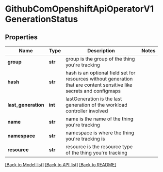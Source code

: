 # GithubComOpenshiftApiOperatorV1GenerationStatus

## Properties
Name | Type | Description | Notes
------------ | ------------- | ------------- | -------------
**group** | **str** | group is the group of the thing you&#39;re tracking | 
**hash** | **str** | hash is an optional field set for resources without generation that are content sensitive like secrets and configmaps | 
**last_generation** | **int** | lastGeneration is the last generation of the workload controller involved | 
**name** | **str** | name is the name of the thing you&#39;re tracking | 
**namespace** | **str** | namespace is where the thing you&#39;re tracking is | 
**resource** | **str** | resource is the resource type of the thing you&#39;re tracking | 

[[Back to Model list]](../README.md#documentation-for-models) [[Back to API list]](../README.md#documentation-for-api-endpoints) [[Back to README]](../README.md)


